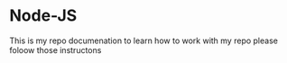 # Node-JS
This is my repo documenation
to learn how to work with my repo
please foloow those instructons
